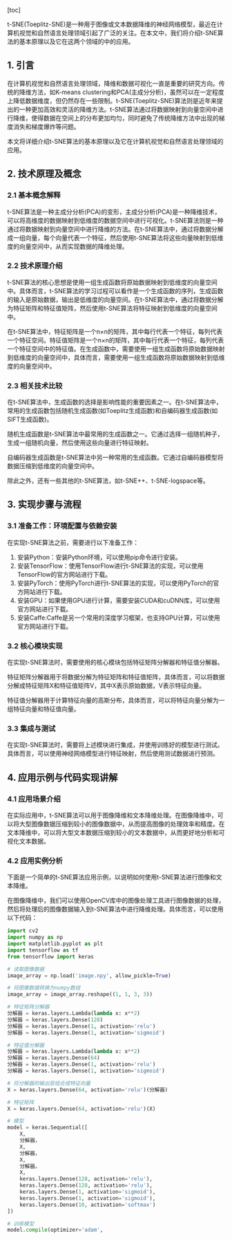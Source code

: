 
[toc]                    
                
                
t-SNE(Toeplitz-SNE)是一种用于图像或文本数据降维的神经网络模型，最近在计算机视觉和自然语言处理领域引起了广泛的关注。在本文中，我们将介绍t-SNE算法的基本原理以及它在这两个领域的中的应用。

## 1. 引言

在计算机视觉和自然语言处理领域，降维和数据可视化一直是重要的研究方向。传统的降维方法，如K-means clustering和PCA(主成分分析)，虽然可以在一定程度上降低数据维度，但仍然存在一些限制。t-SNE(Toeplitz-SNE)算法则是近年来提出的一种更加高效和灵活的降维方法。t-SNE算法通过将数据映射到向量空间中进行降维，使得数据在空间上的分布更加均匀，同时避免了传统降维方法中出现的梯度消失和梯度爆炸等问题。

本文将详细介绍t-SNE算法的基本原理以及它在计算机视觉和自然语言处理领域的应用。

## 2. 技术原理及概念

### 2.1 基本概念解释

t-SNE算法是一种主成分分析(PCA)的变形，主成分分析(PCA)是一种降维技术，可以将高维度的数据映射到低维度的数据空间中进行可视化。t-SNE算法则是一种通过将数据映射到向量空间中进行降维的方法。在t-SNE算法中，通过将数据分解成一组向量，每个向量代表一个特征，然后使用t-SNE算法将这些向量映射到低维度的向量空间中，从而实现数据的降维处理。

### 2.2 技术原理介绍

t-SNE算法的核心思想是使用一组生成函数将原始数据映射到低维度的向量空间中。具体而言，t-SNE算法的学习过程可以看作是一个生成函数的序列，生成函数的输入是原始数据，输出是低维度的向量空间。在t-SNE算法中，通过将数据分解为特征矩阵和特征值矩阵，然后使用t-SNE算法将特征映射到低维度的向量空间中。

在t-SNE算法中，特征矩阵是一个n×n的矩阵，其中每行代表一个特征，每列代表一个特征空间。特征值矩阵是一个n×n的矩阵，其中每行代表一个特征，每列代表一个特征空间中的特征值。在生成函数中，需要使用一组生成函数将原始数据映射到低维度的向量空间中，具体而言，需要使用一组生成函数将原始数据映射到低维度的向量空间中。

### 2.3 相关技术比较

在t-SNE算法中，生成函数的选择是影响性能的重要因素之一。在t-SNE算法中，常用的生成函数包括随机生成函数(如Toeplitz生成函数)和自编码器生成函数(如SIFT生成函数)。

随机生成函数是t-SNE算法中最常用的生成函数之一。它通过选择一组随机种子，生成一组随机向量，然后使用这些向量进行特征映射。

自编码器生成函数是t-SNE算法中另一种常用的生成函数。它通过自编码器模型将数据压缩到低维度的向量空间中。

除此之外，还有一些其他的t-SNE算法，如t-SNE++、t-SNE-logspace等。

## 3. 实现步骤与流程

### 3.1 准备工作：环境配置与依赖安装

在实现t-SNE算法之前，需要进行以下准备工作：

1. 安装Python：安装Python环境，可以使用pip命令进行安装。
2. 安装TensorFlow：使用TensorFlow进行t-SNE算法的实现，可以使用TensorFlow的官方网站进行下载。
3. 安装PyTorch：使用PyTorch进行t-SNE算法的实现，可以使用PyTorch的官方网站进行下载。
4. 安装GPU：如果使用GPU进行计算，需要安装CUDA和cuDNN库，可以使用官方网站进行下载。
5. 安装Caffe:Caffe是另一个常用的深度学习框架，也支持GPU计算，可以使用官方网站进行下载。

### 3.2 核心模块实现

在实现t-SNE算法时，需要使用的核心模块包括特征矩阵分解器和特征值分解器。

特征矩阵分解器用于将数据分解为特征矩阵和特征值矩阵，具体而言，可以将数据分解成特征矩阵X和特征值矩阵V，其中X表示原始数据，V表示特征向量。

特征值分解器用于计算特征向量的高斯分布，具体而言，可以将特征向量分解为一组特征向量和特征值向量。

### 3.3 集成与测试

在实现t-SNE算法时，需要将上述模块进行集成，并使用训练好的模型进行测试。具体而言，可以使用神经网络模型进行特征映射，然后使用测试数据进行预测。

## 4. 应用示例与代码实现讲解

### 4.1 应用场景介绍

在实际应用中，t-SNE算法可以用于图像降维和文本降维处理。在图像降维中，可以将大型图像数据压缩到较小的图像数据中，从而提高图像的处理效率和精度。在文本降维中，可以将大型文本数据压缩到较小的文本数据中，从而更好地分析和可视化文本数据。

### 4.2 应用实例分析

下面是一个简单的t-SNE算法应用示例，以说明如何使用t-SNE算法进行图像和文本降维。

在图像降维中，我们可以使用OpenCV库中的图像处理工具进行图像数据的处理，然后将处理后的图像数据输入到t-SNE算法中进行降维处理。具体而言，可以使用以下代码：

```python
import cv2
import numpy as np
import matplotlib.pyplot as plt
import tensorflow as tf
from tensorflow import keras

# 读取图像数据
image_array = np.load('image.npy', allow_pickle=True)

# 将图像数据转换为numpy数组
image_array = image_array.reshape((1, 1, 3, 3))

# 特征矩阵分解器
分解器 = keras.layers.Lambda(lambda x: x**2)
分解器 = keras.layers.Dense(128)
分解器 = keras.layers.Dense(1, activation='relu')
分解器 = keras.layers.Dense(1, activation='sigmoid')

# 特征值分解器
分解器 = keras.layers.Lambda(lambda x: x**2)
分解器 = keras.layers.Dense(64)
分解器 = keras.layers.Dense(1, activation='relu')
分解器 = keras.layers.Dense(1, activation='sigmoid')

# 将分解器的输出层组合成特征向量
X = keras.layers.Dense(64, activation='relu')(分解器)

# 特征矩阵
X = keras.layers.Dense(64, activation='relu')(X)

# 模型
model = keras.Sequential([
    X,
    分解器，
    X,
    分解器，
    X,
    分解器，
    X,
    keras.layers.Dense(128, activation='relu'),
    keras.layers.Dense(128, activation='relu'),
    keras.layers.Dense(1, activation='sigmoid'),
    keras.layers.Dense(1, activation='sigmoid'),
    keras.layers.Dense(10, activation='softmax')
])

# 训练模型
model.compile(optimizer='adam',


